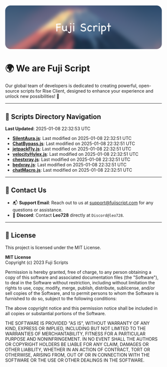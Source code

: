 ![Banner](.github/b.webp)

# 🌍 **We are Fuji Script**

Our global team of developers is dedicated to creating powerful, open-source scripts for Rise Client, designed to enhance your experience and unlock new possibilities! 🌟

---
<!-- SCRIPTS_NAVIGATION_START -->
## 📂 **Scripts Directory Navigation**

**Last Updated**: 2025-01-08 22:32:53 UTC

- **[SilentAura.js](scripts/SilentAura.js)**: Last modified on 2025-01-08 22:32:51 UTC
- **[ChatBypass.js](scripts/ChatBypass.js)**: Last modified on 2025-01-08 22:32:51 UTC
- **[jetpackFly.js](scripts/jetpackFly.js)**: Last modified on 2025-01-08 22:32:51 UTC
- **[velocityHylex.js](scripts/velocityHylex.js)**: Last modified on 2025-01-08 22:32:51 UTC
- **[chestxray.js](scripts/chestxray.js)**: Last modified on 2025-01-08 22:32:51 UTC
- **[bedxray.js](scripts/bedxray.js)**: Last modified on 2025-01-08 22:32:51 UTC
- **[chatMacro.js](scripts/chatMacro.js)**: Last modified on 2025-01-08 22:32:51 UTC

<!-- SCRIPTS_NAVIGATION_END -->

---

## 💬 **Contact Us**  
- 📬 **Support Email**: Reach out to us at [support@fujiscript.com](mailto:support@fujiscript.com) for any questions or assistance.  
- 💬 **Discord**: Contact **Leo728** directly at `Discord@leo728`.

---

## 📜 **License**

This project is licensed under the MIT License.  

**MIT License**  
Copyright (c) 2023 Fuji Scripts  

Permission is hereby granted, free of charge, to any person obtaining a copy of this software and associated documentation files (the "Software"), to deal in the Software without restriction, including without limitation the rights to use, copy, modify, merge, publish, distribute, sublicense, and/or sell copies of the Software, and to permit persons to whom the Software is furnished to do so, subject to the following conditions:  

The above copyright notice and this permission notice shall be included in all copies or substantial portions of the Software.  

THE SOFTWARE IS PROVIDED "AS IS", WITHOUT WARRANTY OF ANY KIND, EXPRESS OR IMPLIED, INCLUDING BUT NOT LIMITED TO THE WARRANTIES OF MERCHANTABILITY, FITNESS FOR A PARTICULAR PURPOSE AND NONINFRINGEMENT. IN NO EVENT SHALL THE AUTHORS OR COPYRIGHT HOLDERS BE LIABLE FOR ANY CLAIM, DAMAGES OR OTHER LIABILITY, WHETHER IN AN ACTION OF CONTRACT, TORT OR OTHERWISE, ARISING FROM, OUT OF OR IN CONNECTION WITH THE SOFTWARE OR THE USE OR OTHER DEALINGS IN THE SOFTWARE.  
